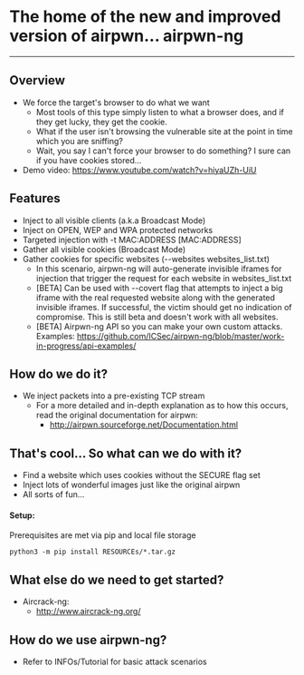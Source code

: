 The home of the new and improved version of airpwn... airpwn-ng
==============================================================
<hr>

Overview
---

* We force the target's browser to do what we want
	* Most tools of this type simply listen to what a browser does, and if they get lucky, they get the cookie.
	* What if the user isn't browsing the vulnerable site at the point in time which you are sniffing?
	* Wait, you say I can't force your browser to do something?  I sure can if you have cookies stored...
* Demo video: https://www.youtube.com/watch?v=hiyaUZh-UiU

Features
---

- Inject to all visible clients (a.k.a Broadcast Mode)
- Inject on OPEN, WEP and WPA protected networks
- Targeted injection with -t MAC:ADDRESS [MAC:ADDRESS]
- Gather all visible cookies (Broadcast Mode)
- Gather cookies for specific websites (--websites websites_list.txt)
	- In this scenario, airpwn-ng will auto-generate invisible iframes for injection that trigger the request for each website in websites_list.txt
	- [BETA] Can be used with --covert flag that attempts to inject a big iframe with the real requested website along with the generated invisible iframes. If successful, the victim should get no indication of compromise. This is still beta and doesn't work with all websites.
	- [BETA] Airpwn-ng API so you can make your own custom attacks. Examples: https://github.com/ICSec/airpwn-ng/blob/master/work-in-progress/api-examples/

How do we do it?
---
* We inject packets into a pre-existing TCP stream
    * For a more detailed and in-depth explanation as to how this occurs, read the original documentation for airpwn:
        * http://airpwn.sourceforge.net/Documentation.html


That's cool...  So what can we do with it?
---
- Find a website which uses cookies without the SECURE flag set
- Inject lots of wonderful images just like the original airpwn
- All sorts of fun...

#### Setup:

Prerequisites are met via pip and local file storage
```
python3 -m pip install RESOURCEs/*.tar.gz
```

What else do we need to get started?
---
* Aircrack-ng:
  * http://www.aircrack-ng.org/

How do we use airpwn-ng?
---
* Refer to INFOs/Tutorial for basic attack scenarios
